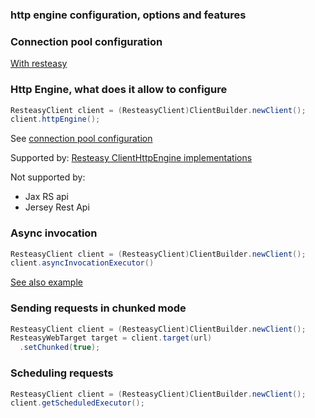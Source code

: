 ### http engine configuration, options and features


### Connection pool configuration

[With resteasy](https://www.baeldung.com/resteasy-client-tutorial)

### Http Engine, what does it allow to configure
```java
ResteasyClient client = (ResteasyClient)ClientBuilder.newClient();
client.httpEngine();
```
See [connection pool configuration](https://www.baeldung.com/resteasy-client-tutorial)

Supported by:
[Resteasy ClientHttpEngine implementations](https://docs.jboss.org/resteasy/docs/5.0.3.Final/userguide/html_single/index.html#transport_layer)

Not supported by:
- Jax RS api
- Jersey Rest Api

### Async invocation
```java
ResteasyClient client = (ResteasyClient)ClientBuilder.newClient();
client.asyncInvocationExecutor()

```

[See also example](http://www.mastertheboss.com/jboss-frameworks/resteasy/resteasy-client-api-tutorial/)

### Sending requests in chunked mode
```java
ResteasyClient client = (ResteasyClient)ClientBuilder.newClient();
ResteasyWebTarget target = client.target(url)
  .setChunked(true);
```

### Scheduling requests
```java
ResteasyClient client = (ResteasyClient)ClientBuilder.newClient();
client.getScheduledExecutor();
```